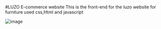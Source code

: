 #LUZO E-commerce website
This is the front-end for the luzo website for furniture used css,Html and javascript

![image](https://github.com/user-attachments/assets/a3f19483-cab9-43ab-948c-9fa644c8b041)
